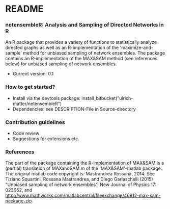# README #


### netensembleR: Analysis and Sampling of Directed Networks in R ###

An R package that provides a variety of functions to statistically analyze directed graphs as well as an R-implementation of the 'maximize-and-sample' method for unbiased sampling of network ensembles. The package contains an R-implementation of the MAX&SAM method (see references below) for unbiased sampling of network ensembles.

* Current version: 0.1

### How to get started? ###

* Install via the devtools package: install_bitbucket("ulrich-matter/netensembleR")
* Dependencies: see DESCRIPTION-File in Source-directory

### Contribution guidelines ###

* Code review
* Suggestions for extensions etc.

### References ###
The part of the package containing the R-implementation of MAX&SAM is a (partial) translation of MAXandSAM.m of the 'MAX&SAM'-matlab package. The original matlab code copyright is: Mastrandrea Rossana, 2014. See Tiziano Squartini, Rossana Mastrandrea, and Diego Garlaschelli (2015) "Unbiased sampling of network ensembles", New Journal of Physics 17: 023052, and http://www.mathworks.com/matlabcentral/fileexchange/46912-max-sam-package-zip.